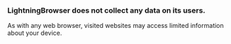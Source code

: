 ### LightningBrowser does not collect **any** data on its users.

As with any web browser, visited websites may access limited information about your device.
